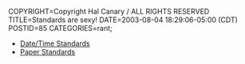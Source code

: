 COPYRIGHT=Copyright Hal Canary / ALL RIGHTS RESERVED
TITLE=Standards are sexy!
DATE=2003-08-04 18:29:06-05:00 (CDT)
POSTID=85
CATEGORIES=rant;

*   [Date/Time Standards](http://www.iso.ch/iso/en/prods-services/popstds/datesandtime.html)
*   [Paper Standards](http://www.cl.cam.ac.uk/~mgk25/iso-paper.html)
